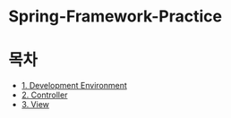 # Spring-Framework-Practice

# 목차
- [1. Development Environment](https://github.com/kva231/Spring-Framework-Practice/tree/master/README%20Folder/1.%20Development%20Environment)
- [2. Controller](https://github.com/kva231/Spring-Framework-Practice/tree/master/README%20Folder/2.%20Controller)
- [3. View](https://github.com/kva231/Spring-Framework-Practice/tree/master/README%20Folder/3.%20View)
